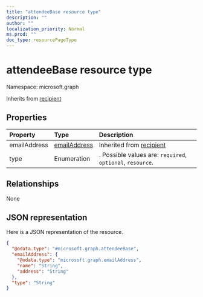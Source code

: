 ```yaml
---
title: "attendeeBase resource type"
description: ""
author: ""
localization_priority: Normal
ms.prod: ""
doc_type: resourcePageType
---
```


# attendeeBase resource type


Namespace: microsoft.graph




Inherits from [recipient](../resources/recipient.md)

## Properties
|Property|Type|Description|
|:---|:---|:---|
|emailAddress|[emailAddress](../resources/emailaddress.md)| Inherited from [recipient](../resources/recipient.md)|
|type|Enumeration|. Possible values are: `required`, `optional`, `resource`.|

## Relationships
None

## JSON representation
Here is a JSON representation of the resource.
<!-- {
  "blockType": "resource",
  "@odata.type": "microsoft.graph.attendeeBase"
}
-->
``` json
{
  "@odata.type": "#microsoft.graph.attendeeBase",
  "emailAddress": {
    "@odata.type": "microsoft.graph.emailAddress",
    "name": "String",
    "address": "String"
  },
  "type": "String"
}
```

